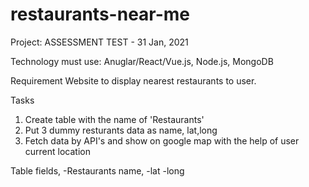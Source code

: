 # restaurants-near-me


Project: ASSESSMENT TEST  - 31 Jan, 2021

Technology must use: Anuglar/React/Vue.js, Node.js, MongoDB

Requirement
 Website to display nearest restaurants to user.
 
 Tasks
 1. Create table with the name of 'Restaurants'
 2. Put 3 dummy resturants data as name, lat,long
 3. Fetch data by API's and show on google map with the help of user current location
 
 Table fields,
 -Restaurants name,
 -lat
 -long
 
